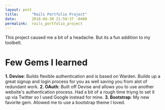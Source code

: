 ```yaml
---
layout: post
title:      "Rails Portfolio Project"
date:       2018-04-30 21:59:37 -0400
permalink:  rails_portfolio_project
---
```



This project caused me a bit of a headache. But its a fun addition to my toolbelt. 

# Few Gems I learned
**1. Devise**: Builds flexible authentication and is based on Warden. Builds up a great signup and login process for you as well saving you from alot of redundant work.
**2. OAuth**: Built off Devise and allows you to use another website's authentication process. Had a bit of a rough time triyng to set it up via Twitter so I used Google instead for mine.
**3. Bootstrap**: My new favorite gem. Allowed me to use a bootstrap theme I loved. 
